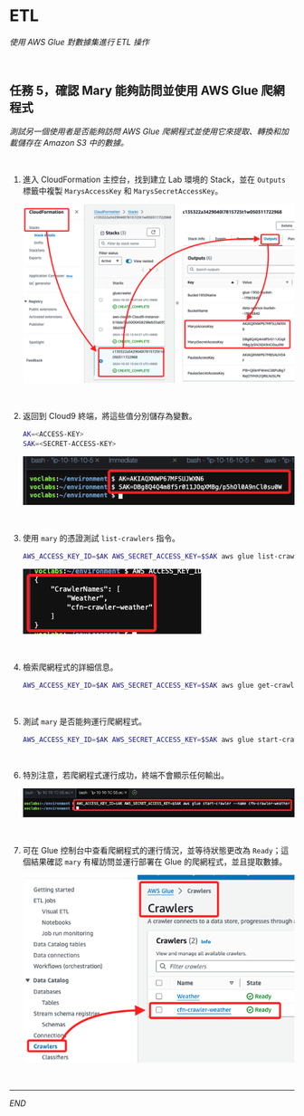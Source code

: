 # ETL

_使用 AWS Glue 對數據集進行 ETL 操作_

<br>

## 任務 5，確認 Mary 能夠訪問並使用 AWS Glue 爬網程式

_測試另一個使用者是否能夠訪問 AWS Glue 爬網程式並使用它來提取、轉換和加載儲存在 Amazon S3 中的數據。_

<br>

1. 進入 CloudFormation 主控台，找到建立 Lab 環境的 Stack，並在 `Outputs` 標籤中複製 `MarysAccessKey` 和 `MarysSecretAccessKey`。

    ![](images/img_73.png)

<br>

2. 返回到 Cloud9 終端，將這些值分別儲存為變數。

    ```bash
    AK=<ACCESS-KEY>
    SAK=<SECRET-ACCESS-KEY>
    ```

    ![](images/img_74.png)

<br>

3. 使用 `mary` 的憑證測試 `list-crawlers` 指令。

    ```bash
    AWS_ACCESS_KEY_ID=$AK AWS_SECRET_ACCESS_KEY=$SAK aws glue list-crawlers
    ```

    ![](images/img_75.png)

<br>

4. 檢索爬網程式的詳細信息。

    ```bash
    AWS_ACCESS_KEY_ID=$AK AWS_SECRET_ACCESS_KEY=$SAK aws glue get-crawler --name cfn-crawler-weather
    ```

<br>

5. 測試 `mary` 是否能夠運行爬網程式。

    ```bash
    AWS_ACCESS_KEY_ID=$AK AWS_SECRET_ACCESS_KEY=$SAK aws glue start-crawler --name cfn-crawler-weather
    ```

<br>

6. 特別注意，若爬網程式運行成功，終端不會顯示任何輸出。

    ![](images/img_76.png)

<br>

7. 可在 Glue 控制台中查看爬網程式的運行情況，並等待狀態更改為 `Ready`；這個結果確認 `mary` 有權訪問並運行部署在 Glue 的爬網程式，並且提取數據。

    ![](images/img_77.png)

<br>

___

_END_